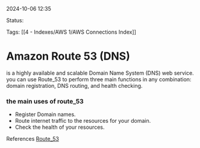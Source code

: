 2024-10-06 12:35

Status:

Tags:
[[4 - Indexes/AWS 1/AWS Connections Index]]

# Amazon Route 53 (DNS)

is a highly available and scalable Domain Name System (DNS) web service. you can use Route_53 to perform three main functions in any combination: domain registration, DNS routing, and health checking.

### the main uses of route_53
- Register Domain names.
- Route internet traffic to the resources for your domain.
- Check the health of your resources.


References 
[Route_53](https://docs.aws.amazon.com/es_es/Route53/latest/DeveloperGuide/Welcome.html)